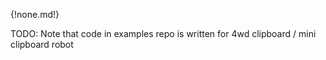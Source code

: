  {!none.md!}


TODO: Note that code in examples repo is written for 4wd clipboard / mini clipboard robot
